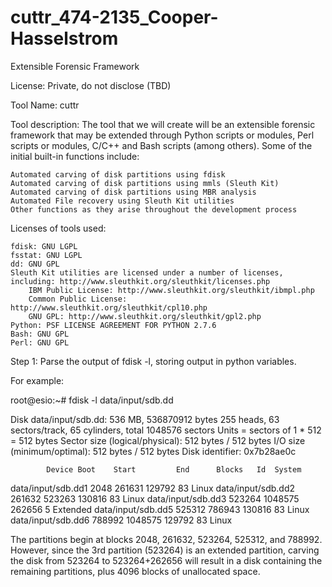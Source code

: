 cuttr_474-2135_Cooper-Hasselstrom
=================================

Extensible Forensic Framework

License: Private, do not disclose (TBD)

Tool Name: cuttr

Tool description: The tool that we will create will be an extensible forensic framework that may be extended through Python scripts or modules, Perl scripts or modules, C/C++ and Bash scripts (among others).  Some of the initial built-in functions include:

    Automated carving of disk partitions using fdisk
    Automated carving of disk partitions using mmls (Sleuth Kit)
    Automated carving of disk partitions using MBR analysis
    Automated File recovery using Sleuth Kit utilities
    Other functions as they arise throughout the development process


Licenses of tools used:

    fdisk: GNU LGPL
    fsstat: GNU LGPL
    dd: GNU GPL
    Sleuth Kit utilities are licensed under a number of licenses, including: http://www.sleuthkit.org/sleuthkit/licenses.php
        IBM Public License: http://www.sleuthkit.org/sleuthkit/ibmpl.php
        Common Public License: http://www.sleuthkit.org/sleuthkit/cpl10.php
        GNU GPL: http://www.sleuthkit.org/sleuthkit/gpl2.php
    Python: PSF LICENSE AGREEMENT FOR PYTHON 2.7.6
    Bash: GNU GPL
    Perl: GNU GPL


Step 1:  Parse the output of fdisk -l, storing output in python variables.

For example: 

root@esio:~# fdisk -l data/input/sdb.dd

Disk data/input/sdb.dd: 536 MB, 536870912 bytes
255 heads, 63 sectors/track, 65 cylinders, total 1048576 sectors
Units = sectors of 1 * 512 = 512 bytes
Sector size (logical/physical): 512 bytes / 512 bytes
I/O size (minimum/optimal): 512 bytes / 512 bytes
Disk identifier: 0x7b28ae0c

            Device Boot    Start         End      Blocks   Id  System
data/input/sdb.dd1          2048      261631      129792   83  Linux
data/input/sdb.dd2        261632      523263      130816   83  Linux
data/input/sdb.dd3        523264     1048575      262656    5  Extended
data/input/sdb.dd5        525312      786943      130816   83  Linux
data/input/sdb.dd6        788992     1048575      129792   83  Linux

The partitions begin at blocks 2048, 261632, 523264, 525312, and 788992.  However, since the 3rd partition (523264) is an extended partition, carving the disk from 523264 to 523264+262656 will result in a disk containing the remaining partitions, plus 4096 blocks of unallocated space.
